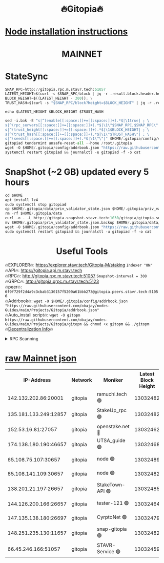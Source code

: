 <h1 align="center"> 🔥Gitopia🔥</h1>

[Node installation instructions](https://github.com/obajay/nodes-Guides/tree/main/Projects/Gitopia)
=

<h1 align="center"> MAINNET</h1>

# StateSync
```python
SNAP_RPC=http://gitopia.rpc.m.stavr.tech:51057
LATEST_HEIGHT=$(curl -s $SNAP_RPC/block | jq -r .result.block.header.height); \
BLOCK_HEIGHT=$((LATEST_HEIGHT - 300)); \
TRUST_HASH=$(curl -s "$SNAP_RPC/block?height=$BLOCK_HEIGHT" | jq -r .result.block_id.hash)

echo $LATEST_HEIGHT $BLOCK_HEIGHT $TRUST_HASH

sed -i.bak -E "s|^(enable[[:space:]]+=[[:space:]]+).*$|\1true| ; \
s|^(rpc_servers[[:space:]]+=[[:space:]]+).*$|\1\"$SNAP_RPC,$SNAP_RPC\"| ; \
s|^(trust_height[[:space:]]+=[[:space:]]+).*$|\1$BLOCK_HEIGHT| ; \
s|^(trust_hash[[:space:]]+=[[:space:]]+).*$|\1\"$TRUST_HASH\"| ; \
s|^(seeds[[:space:]]+=[[:space:]]+).*$|\1\"\"|" $HOME/.gitopia/config/config.toml
gitopiad tendermint unsafe-reset-all --home /root/.gitopia
wget -O $HOME/.gitopia/config/addrbook.json "https://raw.githubusercontent.com/obajay/nodes-Guides/main/Projects/Gitopia/addrbook.json"
systemctl restart gitopiad && journalctl -u gitopiad -f -o cat
```
# SnapShot (~2 GB) updated every 5 hours
```python
cd $HOME
apt install lz4
sudo systemctl stop gitopiad
cp $HOME/.gitopia/data/priv_validator_state.json $HOME/.gitopia/priv_validator_state.json.backup
rm -rf $HOME/.gitopia/data
curl -o - -L http://gitopia.snapshot.stavr.tech:1030/gitopia/gitopia-snap.tar.lz4 | lz4 -c -d - | tar -x -C $HOME/.gitopia --strip-components 2
mv $HOME/.gitopia/priv_validator_state.json.backup $HOME/.gitopia/data/priv_validator_state.json
wget -O $HOME/.gitopia/config/addrbook.json "https://raw.githubusercontent.com/obajay/nodes-Guides/main/Projects/Gitopia/addrbook.json"
sudo systemctl restart gitopiad && journalctl -u gitopiad -f -o cat
```
 <h1 align="center"> Useful Tools</h1>

🔥EXPLORER🔥:      https://explorer.stavr.tech/Gitopia-M/staking  `Indexer "ON"` \
🔥API🔥: 			 		 https://gitopia.api.m.stavr.tech \
🔥RPC🔥:           http://gitopia.rpc.m.stavr.tech:51057              `Snapshot-interval = 300` \
🔥GRPC🔥:          http://gitopia.grpc.m.stavr.tech:5123 \
🔥peer🔥:					 `6f9f729f2d4a9c3cbab3130157f5200a61bbb273@gitopia.peers.stavr.tech:51056` \
🔥Addrbook🔥:    ```wget -O $HOME/.gitopia/config/addrbook.json "https://raw.githubusercontent.com/obajay/nodes-Guides/main/Projects/Gitopia/addrbook.json"``` \
🔥Auto_install script🔥: ```wget -O gitopm https://raw.githubusercontent.com/obajay/nodes-Guides/main/Projects/Gitopia/gitopm && chmod +x gitopm && ./gitopm``` \
🔥[Decentralization Info](https://github.com/obajay/StateSync-snapshots/tree/main/Projects/Gitopia/Decentralization)🔥

<details>
<summary>RPC Scanning</summary>

<h2 align="center"> We scan nodes in real time every 4 hours. And we provide the final result of RPC endpoints.
We cannot influence the operation of these nodes in any way. </h2>


```python
If Voting Power is higher than 0 --> then the Node is a validator of the network and may be subject to attack and be a potential threat to the chain.
```
```python
We marked such validators with a red symbol
```

</details>

[raw Mainnet json](https://rpc-check.gitopm.stavr.tech/gitopm/rpc-gitopm-result.json)
=

<table><tr><th>IP-Address</th><th>Network</th><th>Moniker</th><th>Latest Block Height</th><th>Earliest Block Height</th><th>Catching Up</th><th>Tx Index</th><th>Voting Power</th><th>Scan Time</th></tr><tr><td>142.132.202.86:20001</td><td>gitopia</td><td>ramuchi.tech 🟢</td><td>13032482</td><td>6548337</td><td>False</td><td>on</td><td>0</td><td>2024-01-30T08:00:41.855127218UTC</td></tr><tr><td>135.181.133.249:12857</td><td>gitopia</td><td>StakeUp_rpc 🟢</td><td>13032482</td><td>8010001</td><td>False</td><td>on</td><td>0</td><td>2024-01-30T08:00:42.265723879UTC</td></tr><tr><td>152.53.16.81:27057</td><td>gitopia</td><td>openstake.net 🔴</td><td>13032462</td><td>10455001</td><td>False</td><td>off</td><td>28641</td><td>2024-01-30T08:00:06.094611793UTC</td></tr><tr><td>174.138.180.190:46657</td><td>gitopia</td><td>UTSA_guide 🟢</td><td>13032468</td><td>11194706</td><td>False</td><td>on</td><td>0</td><td>2024-01-30T08:00:17.352708542UTC</td></tr><tr><td>65.108.75.107:30657</td><td>gitopia</td><td>node 🟢</td><td>13032489</td><td>11907586</td><td>False</td><td>on</td><td>0</td><td>2024-01-30T08:00:53.330015017UTC</td></tr><tr><td>65.108.141.109:30657</td><td>gitopia</td><td>node 🟢</td><td>13032482</td><td>12299845</td><td>False</td><td>on</td><td>0</td><td>2024-01-30T08:00:41.270549027UTC</td></tr><tr><td>138.201.21.197:26657</td><td>gitopia</td><td>StakeTown-API 🟢</td><td>13032485</td><td>12733501</td><td>False</td><td>on</td><td>0</td><td>2024-01-30T08:00:46.795792475UTC</td></tr><tr><td>144.126.200.166:26657</td><td>gitopia</td><td>tester-121 🟢</td><td>13032464</td><td>12832814</td><td>False</td><td>off</td><td>0</td><td>2024-01-30T08:00:10.492151645UTC</td></tr><tr><td>147.135.138.180:26697</td><td>gitopia</td><td>CyrptoNet 🟢</td><td>13032479</td><td>12883228</td><td>False</td><td>off</td><td>0</td><td>2024-01-30T08:00:36.691693341UTC</td></tr><tr><td>148.251.235.130:11657</td><td>gitopia</td><td>snap-gitopia 🟢</td><td>13032482</td><td>12908001</td><td>False</td><td>on</td><td>0</td><td>2024-01-30T08:00:41.531589649UTC</td></tr><tr><td>66.45.246.166:51057</td><td>gitopia</td><td>STAVR-Service 🟢</td><td>13032459</td><td>13023001</td><td>False</td><td>on</td><td>0</td><td>2024-01-30T08:00:24.097421156UTC</td></tr></table>

